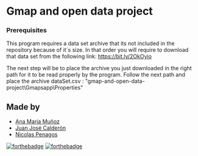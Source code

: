 <h1>Gmap and open data project</h1>


### Prerequisites

This program requires a data set archive that its not included in the repository because of it´s size. In that order you will require to download that data set from the following link: https://bit.ly/2OkOyio

The next step will be to place the archive you just downloaded in the right path for it to be read properly by the program. Follow the next path and place the archive dataSet.csv : "gmap-and-open-data-project\Gmapsapp\Properties"


## Made by
  <ul>
  <li><div><a href="https://github.com/anamvgd" title="Juan Lectamo">Ana María Muñoz</a></div></li>
  <li><div><a href="https://github.com/JuanC721" title="Juan Calderon">Juan José Calderón</a></div></li>
  <li><div><a href="https://github.com/nicolaspenagos" title="Nicolas Penagos">Nicolas Penagos</a></div></li>
  </ul> 

  [![forthebadge](https://forthebadge.com/images/badges/you-didnt-ask-for-this.svg)](https://forthebadge.com)
  [![forthebadge](https://forthebadge.com/images/badges/made-with-c-sharp.svg)](https://forthebadge.com)


